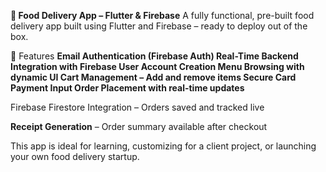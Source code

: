 **🍔 Food Delivery App – Flutter & Firebase**
A fully functional, pre-built food delivery app built using Flutter and Firebase – ready to deploy out of the box.

🚀 Features
**Email Authentication (Firebase Auth)
Real-Time Backend Integration with Firebase
User Account Creation
Menu Browsing with dynamic UI
Cart Management – Add and remove items
Secure Card Payment Input
Order Placement with real-time updates**

Firebase Firestore Integration – Orders saved and tracked live

**Receipt Generation** – Order summary available after checkout

This app is ideal for learning, customizing for a client project, or launching your own food delivery startup.
